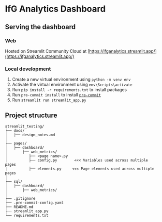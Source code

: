 # IfG Analytics Dashboard
## Serving the dashboard
### Web
Hosted on Streamlit Community Cloud at [https://ifganalytics.streamlit.app/](https://ifganalytics.streamlit.app/)

### Local development
1. Create a new virtual environment using `python -m venv env`
1. Activate the virtual environment using `env\Scripts\activate`
1. Run `pip install -r requirements.txt` to install packages
1. Run `pre-commit install` to install [`pre-commit`](https://pre-commit.com/)
1. Run `streamlit run streamlit_app.py`

## Project structure
```
streamlit_testing/
├── docs/
│   ├── design_notes.md
│
├── pages/
│   ├── dashboard/
│       ├── web_metrics/
│          ├── <page name>.py
│          ├── config.py        <<< Variables used across multiple pages
│          ├── elements.py     <<< Page elements used across multiple pages
│
├── sql/
│   ├── dashboard/
│       ├── web_metrics/
│
├── .gitignore
├── .pre-commit-config.yaml
├── README.md
├── streamlit_app.py
└── requirements.txt
```